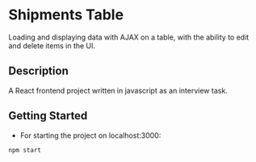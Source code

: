 

# Shipments Table

Loading and displaying data with AJAX on a table, with the ability to edit and delete items in the UI.

## Description

A React frontend project written in javascript as an interview task.

## Getting Started

* For starting the project on localhost:3000:
```
npm start
```
